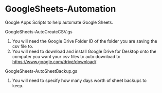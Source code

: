 # GoogleSheets-Automation
Google Apps Scripts to help automate Google Sheets.


GoogleSheets-AutoCreateCSV.gs
1. You will need the Google Drive Folder ID of the folder you are saving the csv file to.
2. You will need to download and install Google Drive for Desktop onto the computer you want your csv files to auto download to. https://www.google.com/drive/download/

GoogleSheets-AutoSheetBackup.gs
1. You will need to specify how many days worth of sheet backups to keep.
